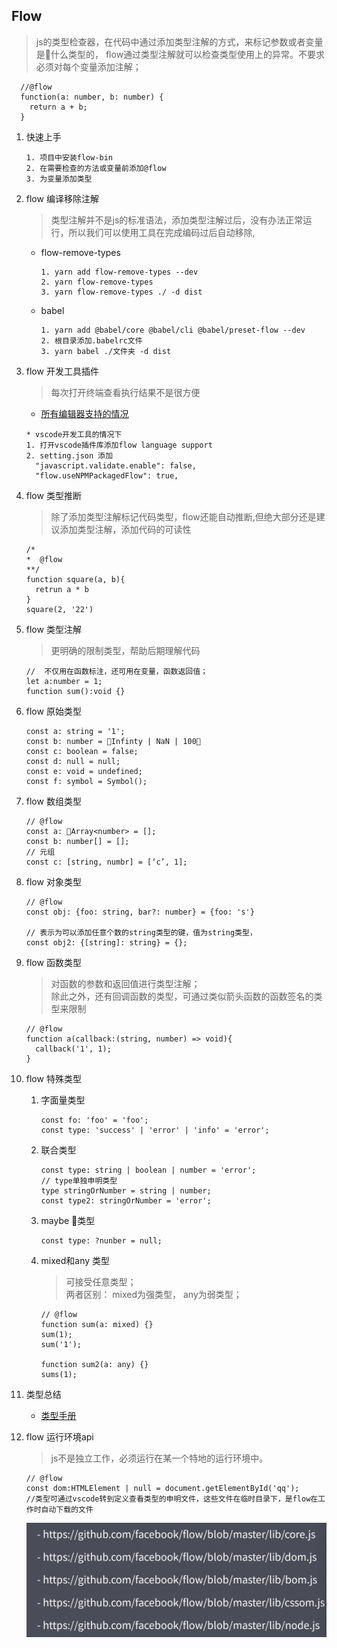 ## Flow
> js的类型检查器，在代码中通过添加类型注解的方式，来标记参数或者变量是什么类型的， flow通过类型注解就可以检查类型使用上的异常。不要求必须对每个变量添加注解；

```
  //@flow
  function(a: number, b: number) {
    return a + b;
  }

```

1. 快速上手

       1. 项目中安装flow-bin
       2. 在需要检查的方法或变量前添加@flow
       3. 为变量添加类型

2. flow 编译移除注解
   > 类型注解并不是js的标准语法，添加类型注解过后，没有办法正常运行，所以我们可以使用工具在完成编码过后自动移除,

    * flow-remove-types
      ```
      1. yarn add flow-remove-types --dev
      2. yarn flow-remove-types
      3. yarn flow-remove-types ./ -d dist
      ```
    * babel

      ```
      1. yarn add @babel/core @babel/cli @babel/preset-flow --dev
      2. 根目录添加.babelrc文件
      3. yarn babel ./文件夹 -d dist
      ```
3. flow 开发工具插件
   > 每次打开终端查看执行结果不是很方便
   * [所有编辑器支持的情况](https://flow.org/en/docs/editors/)

    ```
    * vscode开发工具的情况下
    1. 打开vscode插件库添加flow language support
    2. setting.json 添加 
      "javascript.validate.enable": false,
      "flow.useNPMPackagedFlow": true,
    
    ```
4. flow 类型推断
   > 除了添加类型注解标记代码类型，flow还能自动推断,但绝大部分还是建议添加类型注解，添加代码的可读性

   ```
   /*
   *  @flow
   **/
   function square(a, b){
     retrun a * b
   }
   square(2, '22')
   ```
5. flow 类型注解
   > 更明确的限制类型，帮助后期理解代码

    ```
    //  不仅用在函数标注，还可用在变量，函数返回值；
    let a:number = 1;
    function sum():void {}
    ```
6. flow 原始类型

    ```
    const a: string = '1';
    const b: number = Infinty | NaN | 100；
    const c: boolean = false;
    const d: null = null;
    const e: void = undefined;
    const f: symbol = Symbol();
    ```
7. flow 数组类型

    ```
    // @flow
    const a: Array<number> = [];
    const b: number[] = [];
    // 元组
    const c: [string, numbr] = [‘c’, 1];
    ```
8. flow 对象类型

    ```
    // @flow
    const obj: {foo: string, bar?: number} = {foo: 's'}

    // 表示为可以添加任意个数的string类型的键，值为string类型，
    const obj2: {[string]: string} = {};
    ```
9. flow 函数类型
    > 对函数的参数和返回值进行类型注解；<br/>
    除此之外，还有回调函数的类型，可通过类似箭头函数的函数签名的类型来限制

    ```
    // @flow
    function a(callback:(string, number) => void){
      callback('1', 1);
    }
    
    ```
10. flow 特殊类型

    1. 字面量类型
        ```
        const fo: 'foo' = 'foo';
        const type: 'success' | 'error' | 'info' = 'error';
        ```
    2. 联合类型
        ```
        const type: string | boolean | number = 'error';
        // type单独申明类型 
        type stringOrNumber = string | number;
        const type2: stringOrNumber = 'error';
        ```
    3. maybe 类型
        ```
        const type: ?nunber = null;
        ```
    4. mixed和any 类型
        > 可接受任意类型；<br/>
        两者区别： mixed为强类型， any为弱类型；
        ```
        // @flow
        function sum(a: mixed) {}
        sum(1);
        sum('1');

        function sum2(a: any) {}
        sums(1);
        ```
11. 类型总结

    * [类型手册](https://www.saltycrane.com/cheat-sheets/flow-type/latest/)

12. flow 运行环境api
    > js不是独立工作，必须运行在某一个特地的运行环境中。

    ```
    // @flow
    const dom:HTMLElement | null = document.getElementById('qq');
    //类型可通过vscode转到定义查看类型的申明文件，这些文件在临时目录下，是flow在工作时自动下载的文件
    ```
    ![以下为flow api申明文件链接](link.jpg 'flow api申明文件链接')

      


